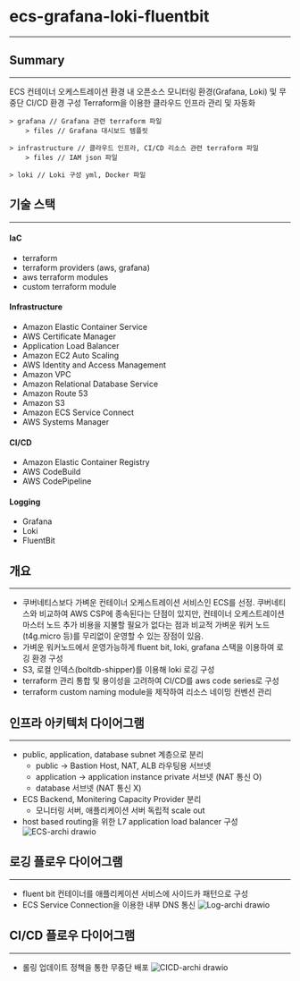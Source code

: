 # ecs-grafana-loki-fluentbit

---

## Summary

---

ECS 컨테이너 오케스트레이션 환경 내 오픈소스 모니터링 환경(Grafana, Loki) 및 무중단 CI/CD 환경 구성
Terraform을 이용한 클라우드 인프라 관리 및 자동화

```
> grafana // Grafana 관련 terraform 파일
    > files // Grafana 대시보드 템플릿

> infrastructure // 클라우드 인프라, CI/CD 리소스 관련 terraform 파일
    > files // IAM json 파일

> loki // Loki 구성 yml, Docker 파일
```

## 기술 스택

---

#### IaC

- terraform
- terraform providers (aws, grafana)
- aws terraform modules
- custom terraform module

#### Infrastructure

- Amazon Elastic Container Service
- AWS Certificate Manager
- Application Load Balancer
- Amazon EC2 Auto Scaling
- AWS Identity and Access Management
- Amazon VPC
- Amazon Relational Database Service
- Amazon Route 53
- Amazon S3
- Amazon ECS Service Connect
- AWS Systems Manager

#### CI/CD

- Amazon Elastic Container Registry
- AWS CodeBuild
- AWS CodePipeline

#### Logging

- Grafana
- Loki
- FluentBit

## 개요

---

- 쿠버네티스보다 가벼운 컨테이너 오케스트레이션 서비스인 ECS를 선정. 쿠버네티스와 비교하여 AWS CSP에 종속된다는 단점이 있지만, 컨테이너 오케스트레이션 마스터 노드 추가 비용을 지불할 필요가 없다는 점과 비교적 가벼운 워커 노드(t4g.micro 등)를 무리없이 운영할 수 있는 장점이 있음.
- 가벼운 워커노드에서 운영가능하게 fluent bit, loki, grafana 스택을 이용하여 로깅 환경 구성
- S3, 로컬 인덱스(boltdb-shipper)를 이용해 loki 로깅 구성
- terraform 관리 통합 및 용이성을 고려하여 CI/CD를 aws code series로 구성
- terraform custom naming module을 제작하여 리소스 네이밍 컨벤션 관리

## 인프라 아키텍처 다이어그램

---

- public, application, database subnet 계층으로 분리
  - public -> Bastion Host, NAT, ALB 라우팅용 서브넷
  - application -> application instance private 서브넷 (NAT 통신 O)
  - database 서브넷 (NAT 통신 X)
- ECS Backend, Monitering Capacity Provider 분리
  - 모니터링 서버, 애플리케이션 서버 독립적 scale out
- host based routing을 위한 L7 application load balancer 구성
  ![ECS-archi drawio](https://github.com/junho100/ecs-grafana-loki-fluentbit/assets/55343124/bb180180-159d-4d63-929a-8347699af90f)

## 로깅 플로우 다이어그램

---

- fluent bit 컨테이너를 애플리케이션 서비스에 사이드카 패턴으로 구성
- ECS Service Connection을 이용한 내부 DNS 통신
  ![Log-archi drawio](https://github.com/junho100/ecs-grafana-loki-fluentbit/assets/55343124/a4e53b0a-db11-4957-a326-34b7d45d089f)

## CI/CD 플로우 다이어그램

---

- 롤링 업데이트 정책을 통한 무중단 배포
  ![CICD-archi drawio](https://github.com/junho100/ecs-grafana-loki-fluentbit/assets/55343124/3abe848e-365a-4a3f-896a-64b6dea22d09)
